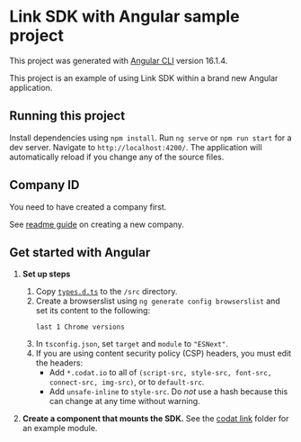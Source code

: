 # Link SDK with Angular sample project

This project was generated with [Angular CLI](https://github.com/angular/angular-cli) version 16.1.4.

This project is an example of using Link SDK within a brand new Angular application.

## Running this project

Install dependencies using `npm install`. Run `ng serve` or `npm run start` for a dev server. Navigate to `http://localhost:4200/`. The application will automatically reload if you change any of the source files.


## Company ID
You need to have created a company first.

See <a href="https://github.com/codatio/sdk-link/tree/main#create-a-new-company" target="_blank">readme guide</a> on creating a new company.

## Get started with Angular

1. **Set up steps**
   1. Copy <a href="https://github.com/codatio/sdk-link/blob/main/snippets/types.d.ts" target="_blank"> `types.d.ts`</a> to the `/src` directory.
   2. Create a browserslist using `ng generate config browserslist` and set its content to the following:
       ```
       last 1 Chrome versions 
       ```
   3. In `tsconfig.json`, set `target` and `module` to `"ESNext"`.
   4. If you are using content security policy (CSP) headers, you must edit the headers:
      * Add `*.codat.io` to all of `(script-src, style-src, font-src, connect-src, img-src)`, or to `default-src`.
      * Add `unsafe-inline` to `style-src`. Do *not* use a hash because this can change at any time without warning.
  
2. **Create a component that mounts the SDK.** See the <a href="./src/app/codat-link/">codat link</a> folder for an example module.
